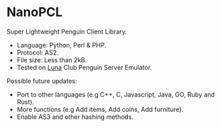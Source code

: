 # NanoPCL
Super Lightweight Penguin Client Library.  

* Language: Python, Perl &amp; PHP.
* Protocol: AS2.
* File size: Less than 2kB.
* Tested on <a href="https://github.com/OliverBoy/Luna">Luna</a> Club Penguin Server Emulator.

Possible future updates:
 * Port to other languages (e.g C++, C, Javascript, Java, GO, Ruby and Rust).
 * More functions (e.g Add items, Add coins, Add furniture).
 * Enable AS3 and other hashing methods.
